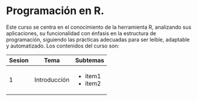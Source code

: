 # Programación en R.

Este curso se centra en el conocimiento de la herramienta R, analizando sus aplicaciones, su funcionalidad con énfasis en la estructura de programación, siguiendo las prácticas adecuadas para ser leíble, adaptable y automatizado. Los contenidos del curso son:

| Sesion | Tema          | Subtemas    |
|--------|---------------|-------------|
| 1      | Introducción  | <ul><li>item1</li><li>item2</li></ul> |

